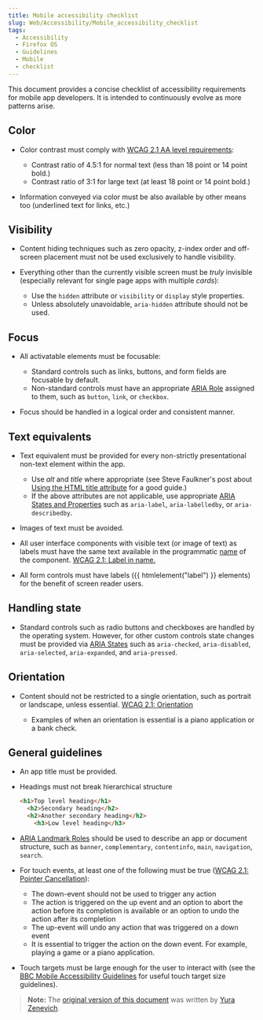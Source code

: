 ```yaml
---
title: Mobile accessibility checklist
slug: Web/Accessibility/Mobile_accessibility_checklist
tags:
  - Accessibility
  - Firefox OS
  - Guidelines
  - Mobile
  - checklist
---
```

This document provides a concise checklist of accessibility requirements for mobile app developers. It is intended to continuously evolve as more patterns arise.

## Color

- Color contrast must comply with [WCAG 2.1 AA level requirements](https://www.w3.org/TR/WCAG/#contrast-minimum):

  - Contrast ratio of 4.5:1 for normal text (less than 18 point or 14 point bold.)
  - Contrast ratio of 3:1 for large text (at least 18 point or 14 point bold.)

- Information conveyed via color must be also available by other means too (underlined text for links, etc.)

## Visibility

- Content hiding techniques such as zero opacity, z-index order and off-screen placement must not be used exclusively to handle visibility.
- Everything other than the currently visible screen must be _truly_ invisible (especially relevant for single page apps with multiple _cards_):

  - Use the `hidden` attribute or `visibility` or `display` style properties.
  - Unless absolutely unavoidable, `aria-hidden` attribute should not be used.

## Focus

- All activatable elements must be focusable:

  - Standard controls such as links, buttons, and form fields are focusable by default.
  - Non-standard controls must have an appropriate [ARIA Role](/en-US/docs/Web/Accessibility/ARIA/Roles) assigned to them, such as `button`, `link`, or `checkbox`.

- Focus should be handled in a logical order and consistent manner.

## Text equivalents

- Text equivalent must be provided for every non-strictly presentational non-text element within the app.

  - Use _alt_ and _title_ where appropriate (*s*ee Steve Faulkner's post about [Using the HTML title attribute](http://blog.paciellogroup.com/2013/01/using-the-html-title-attribute-updated/) for a good guide.)
  - If the above attributes are not applicable, use appropriate [ARIA States and Properties](https://www.w3.org/TR/wai-aria-1.1/#state_prop_def) such as `aria-label`, `aria-labelledby`, or `aria-describedby`.

- Images of text must be avoided.
- All user interface components with visible text (or image of text) as labels must have the same text available in the programmatic [name](https://www.w3.org/TR/WCAG21/#dfn-name) of the component. [WCAG 2.1: Label in name.](https://www.w3.org/WAI/WCAG21/Understanding/label-in-name.html)
- All form controls must have labels ({{ htmlelement("label") }} elements) for the benefit of screen reader users.

## Handling state

- Standard controls such as radio buttons and checkboxes are handled by the operating system. However, for other custom controls state changes must be provided via [ARIA States](https://www.w3.org/TR/wai-aria-1.1/#state_prop_def) such as `aria-checked`, `aria-disabled`, `aria-selected`, `aria-expanded`, and `aria-pressed`.

## Orientation

- Content should not be restricted to a single orientation, such as portrait or landscape, unless essential. [WCAG 2.1: Orientation](https://www.w3.org/WAI/WCAG21/Understanding/orientation.html)

  - Examples of when an orientation is essential is a piano application or a bank check.

## General guidelines

- An app title must be provided.
- Headings must not break hierarchical structure

  ```html
  <h1>Top level heading</h1>
    <h2>Secondary heading</h2>
    <h2>Another secondary heading</h2>
      <h3>Low level heading</h3>
  ```

- [ARIA Landmark Roles](https://www.washington.edu/accessibility/web/landmarks/) should be used to describe an app or document structure, such as `banner`, `complementary`, `contentinfo`, `main`, `navigation`, `search`.
- For touch events, at least one of the following must be true ([WCAG 2.1: Pointer Cancellation](https://www.w3.org/WAI/WCAG21/Understanding/pointer-cancellation.html)):

  - The down-event should not be used to trigger any action
  - The action is triggered on the up event and an option to abort the action before its completion is available or an option to undo the action after its completion
  - The up-event will undo any action that was triggered on a down event
  - It is essential to trigger the action on the down event. For example, playing a game or a piano application.

- Touch targets must be large enough for the user to interact with (see the [BBC Mobile Accessibility Guidelines](https://www.bbc.co.uk/guidelines/futuremedia/accessibility/mobile/design/touch-target-size) for useful touch target size guidelines).

> **Note:** The [original version of this document](https://yzen.github.io/firefoxos/2014/04/30/mobile-accessibility-checklist.html) was written by [Yura Zenevich](https://yzen.github.io/).
